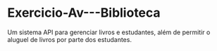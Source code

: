 # Exercicio-Av---Biblioteca
Um sistema API para gerenciar livros e estudantes, além de permitir o aluguel de livros por parte dos estudantes.
